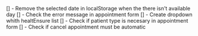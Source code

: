 [] - Remove the selected date in localStorage when the there isn't available day
[] - Check the error message in appointment form
[] - Create dropdown whith healtEnsure list
[] - Check if patient type is necesary in appointment form
[] - Check if cancel appointment must be automatic

